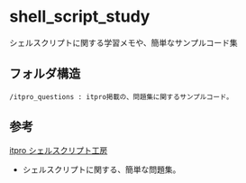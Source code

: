 # shell_script_study
シェルスクリプトに関する学習メモや、簡単なサンプルコード集

## フォルダ構造
```
/itpro_questions : itpro掲載の、問題集に関するサンプルコード。

```

## 参考

[itpro シェルスクリプト工房](http://itpro.nikkeibp.co.jp/article/COLUMN/20070824/280327/?rt=nocnt)
  * シェルスクリプトに関する、簡単な問題集。
